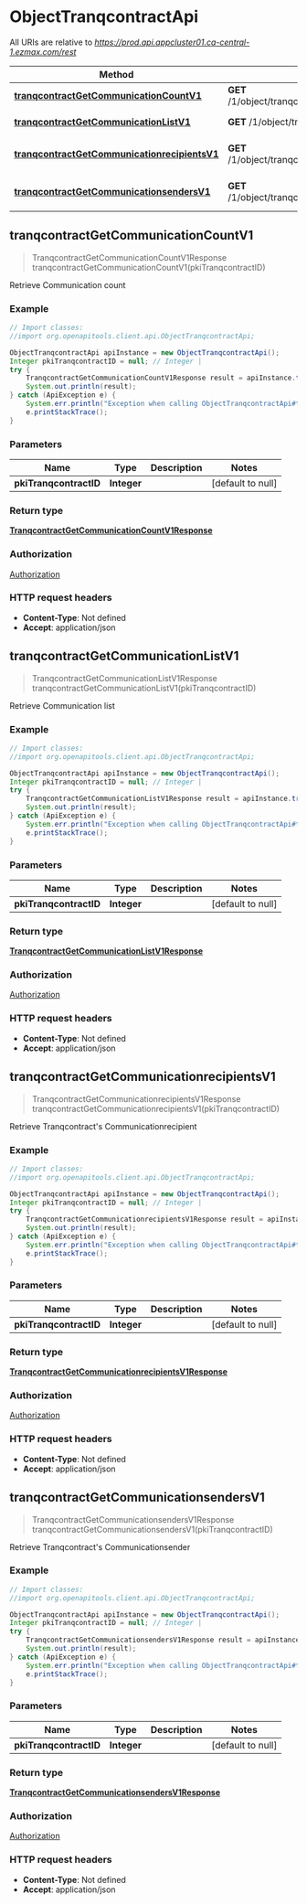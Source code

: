 # ObjectTranqcontractApi

All URIs are relative to *https://prod.api.appcluster01.ca-central-1.ezmax.com/rest*

Method | HTTP request | Description
------------- | ------------- | -------------
[**tranqcontractGetCommunicationCountV1**](ObjectTranqcontractApi.md#tranqcontractGetCommunicationCountV1) | **GET** /1/object/tranqcontract/{pkiTranqcontractID}/getCommunicationCount | Retrieve Communication count
[**tranqcontractGetCommunicationListV1**](ObjectTranqcontractApi.md#tranqcontractGetCommunicationListV1) | **GET** /1/object/tranqcontract/{pkiTranqcontractID}/getCommunicationList | Retrieve Communication list
[**tranqcontractGetCommunicationrecipientsV1**](ObjectTranqcontractApi.md#tranqcontractGetCommunicationrecipientsV1) | **GET** /1/object/tranqcontract/{pkiTranqcontractID}/getCommunicationrecipients | Retrieve Tranqcontract&#39;s Communicationrecipient
[**tranqcontractGetCommunicationsendersV1**](ObjectTranqcontractApi.md#tranqcontractGetCommunicationsendersV1) | **GET** /1/object/tranqcontract/{pkiTranqcontractID}/getCommunicationsenders | Retrieve Tranqcontract&#39;s Communicationsender



## tranqcontractGetCommunicationCountV1

> TranqcontractGetCommunicationCountV1Response tranqcontractGetCommunicationCountV1(pkiTranqcontractID)

Retrieve Communication count



### Example

```java
// Import classes:
//import org.openapitools.client.api.ObjectTranqcontractApi;

ObjectTranqcontractApi apiInstance = new ObjectTranqcontractApi();
Integer pkiTranqcontractID = null; // Integer | 
try {
    TranqcontractGetCommunicationCountV1Response result = apiInstance.tranqcontractGetCommunicationCountV1(pkiTranqcontractID);
    System.out.println(result);
} catch (ApiException e) {
    System.err.println("Exception when calling ObjectTranqcontractApi#tranqcontractGetCommunicationCountV1");
    e.printStackTrace();
}
```

### Parameters


Name | Type | Description  | Notes
------------- | ------------- | ------------- | -------------
 **pkiTranqcontractID** | **Integer**|  | [default to null]

### Return type

[**TranqcontractGetCommunicationCountV1Response**](TranqcontractGetCommunicationCountV1Response.md)

### Authorization

[Authorization](../README.md#Authorization)

### HTTP request headers

- **Content-Type**: Not defined
- **Accept**: application/json


## tranqcontractGetCommunicationListV1

> TranqcontractGetCommunicationListV1Response tranqcontractGetCommunicationListV1(pkiTranqcontractID)

Retrieve Communication list



### Example

```java
// Import classes:
//import org.openapitools.client.api.ObjectTranqcontractApi;

ObjectTranqcontractApi apiInstance = new ObjectTranqcontractApi();
Integer pkiTranqcontractID = null; // Integer | 
try {
    TranqcontractGetCommunicationListV1Response result = apiInstance.tranqcontractGetCommunicationListV1(pkiTranqcontractID);
    System.out.println(result);
} catch (ApiException e) {
    System.err.println("Exception when calling ObjectTranqcontractApi#tranqcontractGetCommunicationListV1");
    e.printStackTrace();
}
```

### Parameters


Name | Type | Description  | Notes
------------- | ------------- | ------------- | -------------
 **pkiTranqcontractID** | **Integer**|  | [default to null]

### Return type

[**TranqcontractGetCommunicationListV1Response**](TranqcontractGetCommunicationListV1Response.md)

### Authorization

[Authorization](../README.md#Authorization)

### HTTP request headers

- **Content-Type**: Not defined
- **Accept**: application/json


## tranqcontractGetCommunicationrecipientsV1

> TranqcontractGetCommunicationrecipientsV1Response tranqcontractGetCommunicationrecipientsV1(pkiTranqcontractID)

Retrieve Tranqcontract&#39;s Communicationrecipient



### Example

```java
// Import classes:
//import org.openapitools.client.api.ObjectTranqcontractApi;

ObjectTranqcontractApi apiInstance = new ObjectTranqcontractApi();
Integer pkiTranqcontractID = null; // Integer | 
try {
    TranqcontractGetCommunicationrecipientsV1Response result = apiInstance.tranqcontractGetCommunicationrecipientsV1(pkiTranqcontractID);
    System.out.println(result);
} catch (ApiException e) {
    System.err.println("Exception when calling ObjectTranqcontractApi#tranqcontractGetCommunicationrecipientsV1");
    e.printStackTrace();
}
```

### Parameters


Name | Type | Description  | Notes
------------- | ------------- | ------------- | -------------
 **pkiTranqcontractID** | **Integer**|  | [default to null]

### Return type

[**TranqcontractGetCommunicationrecipientsV1Response**](TranqcontractGetCommunicationrecipientsV1Response.md)

### Authorization

[Authorization](../README.md#Authorization)

### HTTP request headers

- **Content-Type**: Not defined
- **Accept**: application/json


## tranqcontractGetCommunicationsendersV1

> TranqcontractGetCommunicationsendersV1Response tranqcontractGetCommunicationsendersV1(pkiTranqcontractID)

Retrieve Tranqcontract&#39;s Communicationsender



### Example

```java
// Import classes:
//import org.openapitools.client.api.ObjectTranqcontractApi;

ObjectTranqcontractApi apiInstance = new ObjectTranqcontractApi();
Integer pkiTranqcontractID = null; // Integer | 
try {
    TranqcontractGetCommunicationsendersV1Response result = apiInstance.tranqcontractGetCommunicationsendersV1(pkiTranqcontractID);
    System.out.println(result);
} catch (ApiException e) {
    System.err.println("Exception when calling ObjectTranqcontractApi#tranqcontractGetCommunicationsendersV1");
    e.printStackTrace();
}
```

### Parameters


Name | Type | Description  | Notes
------------- | ------------- | ------------- | -------------
 **pkiTranqcontractID** | **Integer**|  | [default to null]

### Return type

[**TranqcontractGetCommunicationsendersV1Response**](TranqcontractGetCommunicationsendersV1Response.md)

### Authorization

[Authorization](../README.md#Authorization)

### HTTP request headers

- **Content-Type**: Not defined
- **Accept**: application/json

